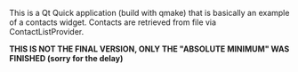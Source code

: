 This is a Qt Quick application (build with qmake) that is basically an example of a contacts widget. Contacts are retrieved from file via ContactListProvider. 

<b>THIS IS NOT THE FINAL VERSION, ONLY THE "ABSOLUTE MINIMUM" WAS FINISHED (sorry for the delay)</b>
